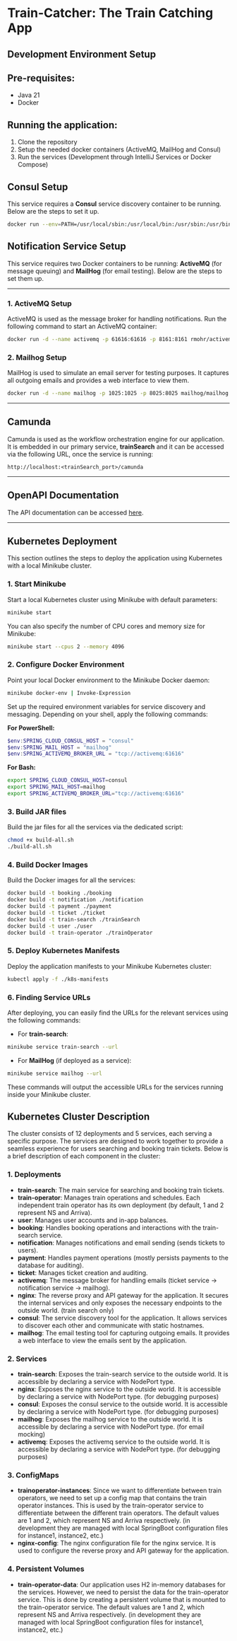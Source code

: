 # Train-Catcher: The Train Catching App

## Development Environment Setup
## Pre-requisites:

- Java 21
- Docker

## Running the application:

1. Clone the repository
2. Setup the needed docker containers (ActiveMQ, MailHog and Consul)
3. Run the services (Development through IntelliJ Services or Docker Compose)

## Consul Setup

This service requires a **Consul** service discovery container to be running. Below are the steps to set it up.

```bash
docker run --env=PATH=/usr/local/sbin:/usr/local/bin:/usr/sbin:/usr/bin:/sbin:/bin --env=BIN_NAME=consul --env=PRODUCT_VERSION=1.20.4 --env=PRODUCT_NAME=consul --volume=/consul/data --network=bridge --workdir=/ -p 8500:8500 -p 8600:8600/udp --restart=no --runtime=runc -d hashicorp/consul
```

## Notification Service Setup

This service requires two Docker containers to be running: **ActiveMQ** (for message queuing) and **MailHog** (for email testing). Below are the steps to set them up.

---

### **1. ActiveMQ Setup**

ActiveMQ is used as the message broker for handling notifications. Run the following command to start an ActiveMQ container:

```bash
docker run -d --name activemq -p 61616:61616 -p 8161:8161 rmohr/activemq:latest
```

### **2. Mailhog Setup**

MailHog is used to simulate an email server for testing purposes. It captures all outgoing emails and provides a web interface to view them.

```bash
docker run -d --name mailhog -p 1025:1025 -p 8025:8025 mailhog/mailhog
```

---

## Camunda

Camunda is used as the workflow orchestration engine for our application. It is embedded in our primary service, **trainSearch** and it can be accessed via the following URL, once the service is running:

```
http://localhost:<trainSearch_port>/camunda
```

---

## OpenAPI Documentation

The API documentation can be accessed [here](https://vgosa.github.io/train-catcher/).

---

## Kubernetes Deployment

This section outlines the steps to deploy the application using Kubernetes with a local Minikube cluster.

### 1. Start Minikube

Start a local Kubernetes cluster using Minikube with default parameters:

```bash
minikube start
```

You can also specify the number of CPU cores and memory size for Minikube:

```bash
minikube start --cpus 2 --memory 4096
```

### 2. Configure Docker Environment

Point your local Docker environment to the Minikube Docker daemon:

```bash
minikube docker-env | Invoke-Expression
```

Set up the required environment variables for service discovery and messaging. Depending on your shell, apply the following commands:

**For PowerShell:**

```powershell
$env:SPRING_CLOUD_CONSUL_HOST = "consul"
$env:SPRING_MAIL_HOST = "mailhog"
$env:SPRING_ACTIVEMQ_BROKER_URL = "tcp://activemq:61616"
```

**For Bash:**

```bash
export SPRING_CLOUD_CONSUL_HOST=consul
export SPRING_MAIL_HOST=mailhog
export SPRING_ACTIVEMQ_BROKER_URL="tcp://activemq:61616"
```

### 3. Build JAR files

Build the jar files for all the services via the dedicated script:

```bash
chmod +x build-all.sh
./build-all.sh
```

### 4. Build Docker Images

Build the Docker images for all the services:

```bash
docker build -t booking ./booking
docker build -t notification ./notification
docker build -t payment ./payment
docker build -t ticket ./ticket
docker build -t train-search ./trainSearch
docker build -t user ./user
docker build -t train-operator ./trainOperator
```

### 5. Deploy Kubernetes Manifests

Deploy the application manifests to your Minikube Kubernetes cluster:

```bash
kubectl apply -f ./k8s-manifests
```

### 6. Finding Service URLs

After deploying, you can easily find the URLs for the relevant services using the following commands:

- For **train-search**:

```bash
minikube service train-search --url
```

- For **MailHog** (if deployed as a service):

```bash
minikube service mailhog --url
```

These commands will output the accessible URLs for the services running inside your Minikube cluster.

## Kubernetes Cluster Description

The cluster consists of 12 deployments and 5 services, each serving a specific purpose. The services are designed to work together to provide a seamless experience for users searching and booking train tickets. Below is a brief description of each component in the cluster:

### 1. Deployments
- **train-search**: The main service for searching and booking train tickets.
- **train-operator**: Manages train operations and schedules. Each independent train operator has its own deployment (by default, 1 and 2 represent NS and Arriva).
- **user**: Manages user accounts and in-app balances.
- **booking**: Handles booking operations and interactions with the train-search service.
- **notification**: Manages notifications and email sending (sends tickets to users).
- **payment**: Handles payment operations (mostly persists payments to the database for auditing).
- **ticket**: Manages ticket creation and auditing.
- **activemq**: The message broker for handling emails (ticket service -> notification service -> mailhog).
- **nginx**: The reverse proxy and API gateway for the application. It secures the internal services and only exposes the necessary endpoints to the outside world. (train search only)
- **consul**: The service discovery tool for the application. It allows services to discover each other and communicate with static hostnames.
- **mailhog**: The email testing tool for capturing outgoing emails. It provides a web interface to view the emails sent by the application.

### 2. Services
- **train-search**: Exposes the train-search service to the outside world. It is accessible by declaring a service with NodePort type.
- **nginx**: Exposes the nginx service to the outside world. It is accessible by declaring a service with NodePort type. (for debugging purposes)
- **consul**: Exposes the consul service to the outside world. It is accessible by declaring a service with NodePort type. (for debugging purposes)
- **mailhog**: Exposes the mailhog service to the outside world. It is accessible by declaring a service with NodePort type. (for email mocking)
- **activemq**: Exposes the activemq service to the outside world. It is accessible by declaring a service with NodePort type. (for debugging purposes)

### 3. ConfigMaps
- **trainoperator-instances**: Since we want to differentiate between train operators, we need to set up a config map that contains the train operator instances. This is used by the train-operator service to differentiate between the different train operators. The default values are 1 and 2, which represent NS and Arriva respectively. (in development they are managed with local SpringBoot configuration files for instance1, instance2, etc.)
- **nginx-config**: The nginx configuration file for the nginx service. It is used to configure the reverse proxy and API gateway for the application.

### 4. Persistent Volumes
- **train-operator-data**: Our application uses H2 in-memory databases for the services. However, we need to persist the data for the train-operator service. This is done by creating a persistent volume that is mounted to the train-operator service. The default values are 1 and 2, which represent NS and Arriva respectively. (in development they are managed with local SpringBoot configuration files for instance1, instance2, etc.)





